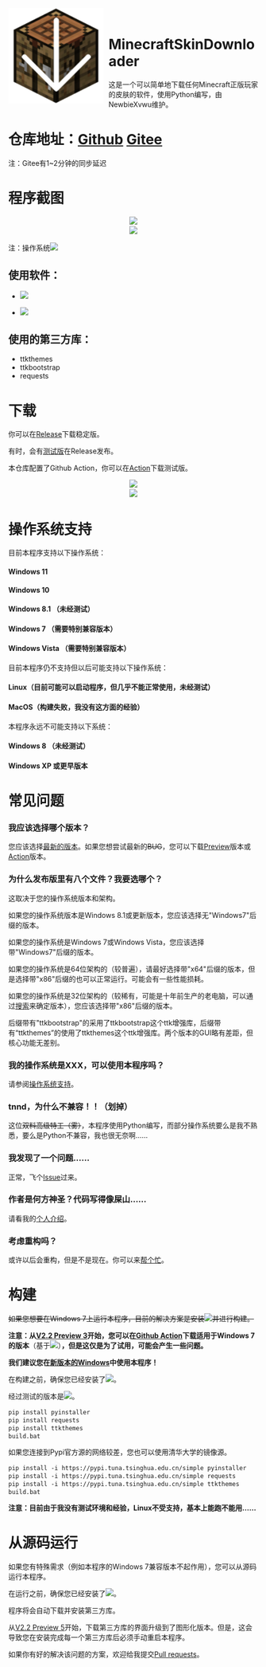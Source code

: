<img width="192" height="192" align="left" style="float: left; margin: 0 10px 0 0;" src="logo.png" alt="Logo"/><br />
# MinecraftSkinDownloader 
这是一个可以简单地下载任何Minecraft正版玩家的皮肤的软件，使用Python编写，由NewbieXvwu维护。

# 仓库地址：[Github](https://github.com/NewbieXvwu/MinecraftSkinDownloader)  [Gitee](https://gitee.com/NewbieXvwu/MinecraftSkinDownloader)
注：Gitee有1~2分钟的同步延迟

# 程序截图
<div align=center><img src="https://user-images.githubusercontent.com/87637612/147638300-bc349c33-950e-4caa-b4f0-eef3617861d6.png"/></div>
<div align=center><img src="https://user-images.githubusercontent.com/87637612/147638325-210b7b9f-c2b9-4675-bcfc-168ce6f14159.png"/></div>

注：操作系统<img src="https://badgen.net/badge/icon/Windows%2011 Build 22000.376?icon=windows&label">

使用软件：
- 
- <a href="https://www.python.org/downloads/release/python-3101"><img src="https://img.shields.io/badge/-Python 3.10.1-black?style=flat&logo=python&logoColor=white&link=https://www.python.org/downloads/release/python-3101"></a>

- <a href="https://code.visualstudio.com"><img src="http://img.shields.io/badge/-VS%20Code 1.63.2-007ACC?style=flat&logo=visual%20studio%20code&logoColor=white&link=https://code.visualstudio.com"></a>

使用的第三方库：
- 
- ttkthemes
- ttkbootstrap
- requests

# 下载
你可以在[Release](https://github.com/NewbieXvwu/MinecraftSkinDownloader/releases/latest)下载稳定版。

有时，会有[测试版](https://github.com/NewbieXvwu/MinecraftSkinDownloader/releases)在Release发布。

本仓库配置了Github Action，你可以在[Action](https://github.com/NewbieXvwu/MinecraftSkinDownloader/actions)下载测试版。

<div align=center><img src="https://user-images.githubusercontent.com/87637612/147869113-c9567028-17d5-4d63-8e03-a02ad5bbf3a6.png"/></div>

<div align=center><img src="https://user-images.githubusercontent.com/87637612/147869119-6cd07534-0279-44f8-a945-1be505799da4.png"/></div>

# 操作系统支持

目前本程序支持以下操作系统：

#### Windows 11

#### Windows 10

#### Windows 8.1 **（未经测试）**

#### Windows 7 **（需要特别兼容版本）**

#### Windows Vista **（需要特别兼容版本）**

目前本程序仍不支持但以后可能支持以下操作系统：

#### Linux（目前可能可以启动程序，但几乎不能正常使用，**未经测试**）

#### MacOS（构建失败，我没有这方面的经验）

本程序永远不可能支持以下系统：

#### Windows 8 **（未经测试）**

#### Windows XP 或更早版本

# 常见问题
### 我应该选择哪个版本？

您应该选择[最新的版本](https://github.com/NewbieXvwu/MinecraftSkinDownloader/releases/latest)。如果您想尝试最新的<s>BUG</s>，您可以下载[Preview](https://github.com/NewbieXvwu/MinecraftSkinDownloader/releases)版本或[Action](https://github.com/NewbieXvwu/MinecraftSkinDownloader/actions)版本。

### 为什么发布版里有八个文件？我要选哪个？

这取决于您的操作系统版本和架构。

如果您的操作系统版本是Windows 8.1或更新版本，您应该选择无"Windows7"后缀的版本。

如果您的操作系统是Windows 7或Windows Vista，您应该选择带"Windows7"后缀的版本。

如果您的操作系统是64位架构的（较普遍），请最好选择带"x64"后缀的版本，但是选择带"x86"后缀的也可以正常运行。可能会有一些性能损耗。

如果您的操作系统是32位架构的（较稀有，可能是十年前生产的老电脑，可以通过[搜索](https://www.baidu.com/s?ie=UTF-8&wd=%E6%9F%A5%E7%9C%8B%E6%93%8D%E4%BD%9C%E7%B3%BB%E7%BB%9F%E4%BD%8D%E6%95%B0)来确定版本），您应该选择带"x86"后缀的版本。

后缀带有"ttkbootstrap"的采用了ttkbootstrap这个ttk增强库，后缀带有“ttkthemes”的使用了ttkthemes这个ttk增强库。两个版本的GUI略有差距，但核心功能无差别。

### 我的操作系统是XXX，可以使用本程序吗？

请参阅[操作系统支持](https://github.com/NewbieXvwu/MinecraftSkinDownloader#%E6%93%8D%E4%BD%9C%E7%B3%BB%E7%BB%9F%E6%94%AF%E6%8C%81)。

### tnnd，为什么不兼容！！（划掉）

这位<s>双料高级特工（雾）</s>，本程序使用Python编写，而部分操作系统要么是我不熟悉，要么是Python不兼容，我也很无奈啊……

### 我发现了一个问题……

正常，飞个[Issue](https://github.com/NewbieXvwu/MinecraftSkinDownloader/issues/new/choose)过来。

### 作者是何方神圣？代码写得像屎山……

请看我的[个人介绍](https://github.com/NewbieXvwu/NewbieXvwu/blob/main/README.md)。

### 考虑重构吗？

或许以后会重构，但是不是现在。你可以来[帮个忙](https://github.com/NewbieXvwu/MinecraftSkinDownloader/pulls)。

# 构建
<s>如果您想要在Windows 7上运行本程序，目前的解决方案是安装<a href="https://www.python.org/downloads/release/python-3810"><img src="https://img.shields.io/badge/-Python 3.8.10-black?style=flat&logo=python&logoColor=white&link=https://www.python.org/downloads/release/python-3810"></a>并进行构建。</s>
	
**注意：从[V2.2 Preview 3](https://github.com/NewbieXvwu/MinecraftSkinDownloader/commit/b94fbe8be1cc1efc265218391f0b970f320309a6)开始，您可以在[Github Action](https://github.com/NewbieXvwu/MinecraftSkinDownloader/actions)下载适用于Windows 7的版本**（基于<a href="https://www.python.org/downloads/release/python-3810"><img src="https://img.shields.io/badge/-Python 3.8.10-black?style=flat&logo=python&logoColor=white&link=https://www.python.org/downloads/release/python-3810"></a>）**，但是这仅是为了试用，可能会产生一些问题。**
	
**我们建议您在[新版本的Windows](https://www.microsoft.com/zh-cn/software-download/windows10)中使用本程序！**

在构建之前，确保您已经安装了<a href="https://www.python.org"><img src="https://img.shields.io/badge/-Python 3.x-blue?style=flat&logo=python&logoColor=white&link=https://www.python.org"></a>。

经过测试的版本是<a href="https://www.python.org/downloads/release/python-3101"><img src="https://img.shields.io/badge/-Python 3.10.1-green?style=flat&logo=python&logoColor=white&link=https://www.python.org/downloads/release/python-3101"></a>。

    pip install pyinstaller
	pip install requests
	pip install ttkthemes
	build.bat

如果您连接到Pypi官方源的网络较差，您也可以使用清华大学的镜像源。

    pip install -i https://pypi.tuna.tsinghua.edu.cn/simple pyinstaller
	pip install -i https://pypi.tuna.tsinghua.edu.cn/simple requests
	pip install -i https://pypi.tuna.tsinghua.edu.cn/simple ttkthemes
	build.bat

**注意：目前由于我没有测试环境和经验，Linux不受支持，基本上能跑不能用……**

# 从源码运行
如果您有特殊需求（例如本程序的Windows 7兼容版本不起作用），您可以从源码运行本程序。

在运行之前，确保您已经安装了<a href="https://www.python.org"><img src="https://img.shields.io/badge/-Python 3.x-blue?style=flat&logo=python&logoColor=white&link=https://www.python.org"></a>。

程序将会自动下载并安装第三方库。

从[V2.2 Preview 5](https://github.com/NewbieXvwu/MinecraftSkinDownloader/commit/2d2c9a8d7ba3ec4b5c7dac66edb97f7a0605c456)开始，下载第三方库的界面升级到了图形化版本。但是，这会导致您在安装完成每一个第三方库后必须手动重启本程序。

如果你有好的解决该问题的方案，欢迎给我提交[Pull requests](https://github.com/NewbieXvwu/MinecraftSkinDownloader/pulls)。
